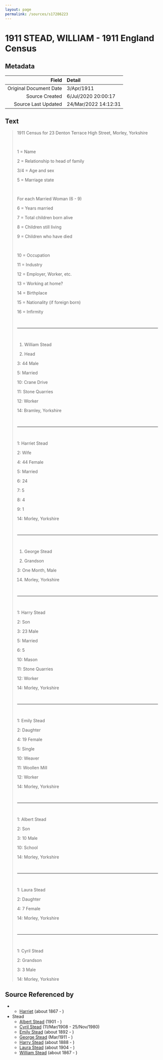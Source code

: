 ```yaml
---
layout: page
permalink: /sources/s17286223
---
```


# 1911 STEAD, WILLIAM - 1911 England Census

## Metadata

Field | Detail
---:|:---
Original Document Date | 3/Apr/1911
Source Created | 6/Jul/2020 20:00:17
Source Last Updated | 24/Mar/2022 14:12:31

## Text

> 1911 Census for 23 Denton Terrace High Street, Morley, Yorkshire
>
> <br/>
>
> 1 = Name
>
> 2 = Relationship to head of family
>
> 3/4 = Age and sex
>
> 5 = Marriage state
>
> <br/>
>
> For each Married Woman (6 - 9)
>
> 6 = Years married
>
> 7 = Total children born alive
>
> 8 = Children still living
>
> 9 = Children who have died
>
> <br/>
>
> 10 = Occupation
>
> 11 = Industry
>
> 12 = Employer, Worker, etc.
>
> 13 = Working at home?
>
> 14 = Birthplace
>
> 15 = Nationality (if foreign born)
>
> 16 = Infirmity
>
> <br/>
>
> ---
>
> <br/>
>
> 1. William Stead
>
> 2. Head
>
> 3: 44 Male
>
> 5: Married
>
> 10: Crane Drive
>
> 11: Stone Quarries
>
> 12: Worker
>
> 14: Bramley, Yorkshire
>
> <br/>
>
> ---
>
> <br/>
>
> 1: Harriet Stead
>
> 2: Wife
>
> 4: 44 Female
>
> 5: Married
>
> 6: 24
>
> 7: 5
>
> 8: 4
>
> 9: 1
>
> 14: Morley, Yorkshire
>
> <br/>
>
> ---
>
> <br/>
>
> 1. George Stead
>
> 2. Grandson
>
> 3: One Month, Male
>
> 14. Morley, Yorkshire
>
> <br/>
>
> ---
>
> <br/>
>
> 1: Harry Stead
>
> 2: Son
>
> 3: 23 Male
>
> 5: Married
>
> 6: 5
>
> 10: Mason
>
> 11: Stone Quarries
>
> 12: Worker
>
> 14: Morley, Yorkshire
>
> <br/>
>
> ---
>
> <br/>
>
> 1: Emily Stead
>
> 2: Daughter
>
> 4: 19 Female
>
> 5: Single
>
> 10: Weaver
>
> 11: Woollen Mill
>
> 12: Worker
>
> 14: Morley, Yorkshire
>
> <br/>
>
> ---
>
> <br/>
>
> 1: Albert Stead
>
> 2: Son
>
> 3: 10 Male
>
> 10: School
>
> 14: Morley, Yorkshire
>
> <br/>
>
> ---
>
> <br/>
>
> 1: Laura Stead
>
> 2: Daughter
>
> 4: 7 Female
>
> 14: Morley, Yorkshire
>
> <br/>
>
> ---
>
> <br/>
>
> 1: Cyril Stead
>
> 2: Grandson
>
> 3: 3 Male
>
> 14: Morley, Yorkshire
>

## Source Referenced by

* 
  * [Harriet](../people/@98128898@-harriet-b1867-d.md) (about 1867 - )
* Stead
  * [Albert Stead](../people/@51674188@-albert-stead-b1901-d.md) (1901 - )
  * [Cyril Stead](../people/@61214710@-cyril-stead-b1908-3-11-d1980-11-25.md) (11/Mar/1908 - 25/Nov/1980)
  * [Emily Stead](../people/@58190216@-emily-stead-b1892-d.md) (about 1892 - )
  * [George Stead](../people/@77215226@-george-stead-b1911-3-d.md) (Mar/1911 - )
  * [Harry Stead](../people/@68900898@-harry-stead-b1888-d.md) (about 1888 - )
  * [Laura Stead](../people/@67809808@-laura-stead-b1904-d.md) (about 1904 - )
  * [William Stead](../people/@44546659@-william-stead-b1867-d.md) (about 1867 - )

